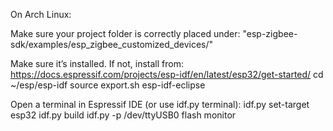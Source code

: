 
On Arch Linux:

Make sure your project folder is correctly placed under:
"esp-zigbee-sdk/examples/esp_zigbee_customized_devices/"

Make sure it’s installed. If not, install from: https://docs.espressif.com/projects/esp-idf/en/latest/esp32/get-started/
cd ~/esp/esp-idf
source export.sh
esp-idf-eclipse

Open a terminal in Espressif IDE (or use idf.py terminal):
idf.py set-target esp32
idf.py build
idf.py -p /dev/ttyUSB0 flash monitor
